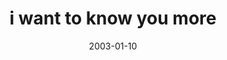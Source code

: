 ---
layout: base.njk
title : 'i want to know you more' 
view_title : 'i want to know you more' 
year : '2003' 
date : '2003-01-10' 
img_file : '/drawing/iwanttoknowyoumore.png' 
html_file : 'iwanttoknowyoumore' 
next_html : 'ididnotknow.html' 
year_order : '7' 
permalink : "title/{{html_file}}.html"
---